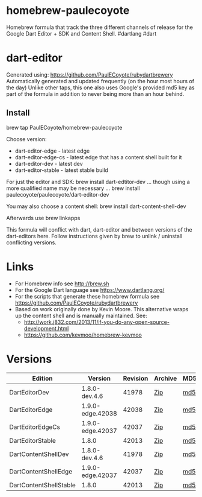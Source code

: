 homebrew-paulecoyote
====================

Homebrew formula that track the three different channels of release for the Google Dart Editor + SDK and Content Shell.  #dartlang #dart

dart-editor
===========

Generated using: https://github.com/PaulECoyote/rubydartbrewery
Automatically generated and updated frequently (on the hour most hours of the day)
Unlike other taps, this one also uses Google's provided md5 key as part of the formula in addition to never being more than an hour behind.

Install
-------
brew tap PaulECoyote/homebrew-paulecoyote

Choose version:
* dart-editor-edge - latest edge
* dart-editor-edge-cs - latest edge that has a content shell built for it
* dart-editor-dev - latest dev
* dart-editor-stable - latest stable build

For just the editor and SDK:
brew install dart-edtitor-dev
... though using a more qualified name may be necessary ...
brew install paulecoyote/paulecoyote/dart-editor-dev

You may also choose a content shell:
brew install dart-content-shell-dev

Afterwards use 
brew linkapps

This formula will conflict with dart, dart-editor and between versions of the dart-editors here.  Follow instructions given by brew to unlink / uninstall conflicting versions.

Links
=====
* For Homebrew info see http://brew.sh
* For the Google Dart language see https://www.dartlang.org/
* For the scripts that generate these homebrew formula see https://github.com/PaulECoyote/rubydartbrewery
* Based on work originally done by Kevin Moore. This alternative wraps up the content shell and is manually maintained.  See: 
    * http://work.j832.com/2013/11/if-you-do-any-open-source-development.html
    * https://github.com/kevmoo/homebrew-kevmoo

Versions
========
| Edition | Version | Revision | Archive | MD5 | Notes |
| ------- | ------- | -------- | ------- | --- | ----- |
| DartEditorDev | 1.8.0-dev.4.6 | 41978 | [Zip](https://storage.googleapis.com/dart-archive/channels/dev/release/41978/editor/darteditor-macos-x64.zip) | [md5](https://storage.googleapis.com/dart-archive/channels/dev/release/41978/editor/darteditor-macos-x64.zip.md5sum) | [Changes](https://storage.googleapis.com/dart-archive/channels/dev/release/latest/changelog.html) |
| DartEditorEdge | 1.9.0-edge.42038 | 42038 | [Zip](https://storage.googleapis.com/dart-archive/channels/be/raw/42038/editor/darteditor-macos-x64.zip) | [md5](https://storage.googleapis.com/dart-archive/channels/be/raw/42038/editor/darteditor-macos-x64.zip.md5sum) | - |
| DartEditorEdgeCs | 1.9.0-edge.42037 | 42037 | [Zip](https://storage.googleapis.com/dart-archive/channels/be/raw/42037/editor/darteditor-macos-x64.zip) | [md5](https://storage.googleapis.com/dart-archive/channels/be/raw/42037/editor/darteditor-macos-x64.zip.md5sum) | - |
| DartEditorStable | 1.8.0 | 42013 | [Zip](https://storage.googleapis.com/dart-archive/channels/stable/release/42013/editor/darteditor-macos-x64.zip) | [md5](https://storage.googleapis.com/dart-archive/channels/stable/release/42013/editor/darteditor-macos-x64.zip.md5sum) | [Changes](https://storage.googleapis.com/dart-archive/channels/stable/release/latest/changelog.html) |
| DartContentShellDev | 1.8.0-dev.4.6 | 41978 | [Zip](https://storage.googleapis.com/dart-archive/channels/dev/release/41978/dartium/content_shell-macos-ia32-release.zip) | [md5](https://storage.googleapis.com/dart-archive/channels/dev/release/41978/dartium/content_shell-macos-ia32-release.zip.md5sum) | - |
| DartContentShellEdge | 1.9.0-edge.42037 | 42037 | [Zip](https://storage.googleapis.com/dart-archive/channels/be/raw/42037/dartium/content_shell-macos-ia32-release.zip) | [md5](https://storage.googleapis.com/dart-archive/channels/be/raw/42037/dartium/content_shell-macos-ia32-release.zip.md5sum) | - |
| DartContentShellStable | 1.8.0 | 42013 | [Zip](https://storage.googleapis.com/dart-archive/channels/stable/release/42013/dartium/content_shell-macos-ia32-release.zip) | [md5](https://storage.googleapis.com/dart-archive/channels/stable/release/42013/dartium/content_shell-macos-ia32-release.zip.md5sum) | - |
